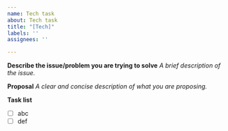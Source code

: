```yaml
---
name: Tech task
about: Tech task
title: "[Tech]"
labels: ''
assignees: ''

---
```


**Describe the issue/problem you are trying to solve**
_A brief description of the issue._

**Proposal**
_A clear and concise description of what you are proposing._

**Task list**
- [ ] abc
- [ ] def
